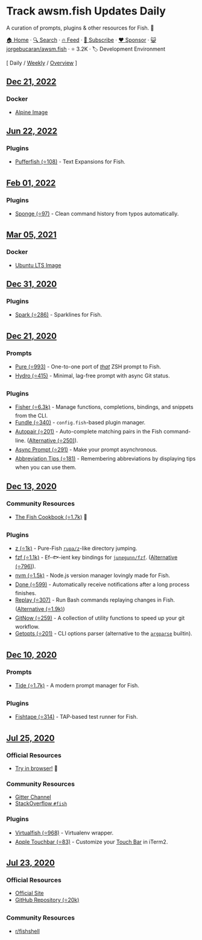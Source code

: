 # Track awsm.fish Updates Daily

A curation of prompts, plugins & other resources for Fish. 🐚

[🏠 Home](/README.md) · [🔍 Search](https://www.trackawesomelist.com/search/) · [🔥 Feed](https://www.trackawesomelist.com/jorgebucaran/awsm.fish/rss.xml) · [📮 Subscribe](https://trackawesomelist.us17.list-manage.com/subscribe?u=d2f0117aa829c83a63ec63c2f&id=36a103854c) · [❤️  Sponsor](https://github.com/sponsors/theowenyoung) · [😺 jorgebucaran/awsm.fish](https://github.com/jorgebucaran/awsm.fish) · ⭐ 3.2K · 🏷️ Development Environment

[ Daily / [Weekly](/content/jorgebucaran/awsm.fish/week/README.md) / [Overview](/content/jorgebucaran/awsm.fish/readme/README.md) ]

## [Dec 21, 2022](/content/2022/12/21/README.md)

### Docker

*   [Alpine Image](https://hub.docker.com/r/purefish/docker-fish)

## [Jun 22, 2022](/content/2022/06/22/README.md)

### Plugins

*   [Pufferfish (⭐108)](https://github.com/nickeb96/puffer-fish) - Text Expansions for Fish.

## [Feb 01, 2022](/content/2022/02/01/README.md)

### Plugins

*   [Sponge (⭐97)](https://github.com/andreiborisov/sponge) - Clean command history from typos automatically.

## [Mar 05, 2021](/content/2021/03/05/README.md)

### Docker

*   [Ubuntu LTS Image](https://hub.docker.com/r/dideler/fish-shell)

## [Dec 31, 2020](/content/2020/12/31/README.md)

### Plugins

*   [Spark (⭐286)](https://github.com/jorgebucaran/spark.fish) - Sparklines for Fish.

## [Dec 21, 2020](/content/2020/12/21/README.md)

### Prompts

*   [Pure (⭐993)](https://github.com/rafaelrinaldi/pure) - One-to-one port of [*that*](https://github.com/sindresorhus/pure) ZSH prompt to Fish.
*   [Hydro (⭐415)](https://github.com/jorgebucaran/hydro) - Minimal, lag-free prompt with async Git status.

### Plugins

*   [Fisher (⭐6.3k)](https://github.com/jorgebucaran/fisher) - Manage functions, completions, bindings, and snippets from the CLI.
*   [Fundle (⭐340)](https://github.com/danhper/fundle) - `config.fish`-based plugin manager.
*   [Autopair (⭐201)](https://github.com/jorgebucaran/autopair.fish) - Auto-complete matching pairs in the Fish command-line. ([Alternative (⭐250)](https://github.com/laughedelic/pisces)).
*   [Async Prompt (⭐291)](https://github.com/acomagu/fish-async-prompt) - Make your prompt asynchronous.
*   [Abbreviation Tips (⭐181)](https://github.com/Gazorby/fish-abbreviation-tips) - Remembering abbreviations by displaying tips when you can use them.

## [Dec 13, 2020](/content/2020/12/13/README.md)

### Community Resources

*   [The Fish Cookbook (⭐1.7k)](https://github.com/jorgebucaran/cookbook.fish) 🍣

### Plugins

*   [z (⭐1k)](https://github.com/jethrokuan/z) - Pure-Fish [`rupa/z`](https://github.com/rupa/z)-like directory jumping.
*   [fzf (⭐1.1k)](https://github.com/PatrickF1/fzf.fish) - Ef-🐟-ient key bindings for [`junegunn/fzf`](https://github.com/junegunn/fzf). ([Alternative (⭐796)](https://github.com/jethrokuan/fzf)).
*   [nvm (⭐1.5k)](https://github.com/jorgebucaran/nvm.fish) - Node.js version manager lovingly made for Fish.
*   [Done (⭐599)](https://github.com/franciscolourenco/done) - Automatically receive notifications after a long process finishes.
*   [Replay (⭐307)](https://github.com/jorgebucaran/replay.fish) - Run Bash commands replaying changes in Fish. ([Alternative (⭐1.9k)](https://github.com/edc/bass))
*   [GitNow (⭐259)](https://github.com/joseluisq/gitnow) - A collection of utility functions to speed up your git workflow.
*   [Getopts (⭐201)](https://github.com/jorgebucaran/getopts.fish) - CLI options parser (alternative to the [`argparse`](https://fishshell.com/docs/current/cmds/argparse.html) builtin).

## [Dec 10, 2020](/content/2020/12/10/README.md)

### Prompts

*   [Tide (⭐1.7k)](https://github.com/IlanCosman/tide) - A modern prompt manager for Fish.

### Plugins

*   [Fishtape (⭐314)](https://github.com/jorgebucaran/fishtape) - TAP-based test runner for Fish.

## [Jul 25, 2020](/content/2020/07/25/README.md)

### Official Resources

*   [Try in browser!](https://rootnroll.com/d/fish-shell/) 🍤

### Community Resources

*   [Gitter Channel](https://gitter.im/fish-shell/fish-shell)
*   [StackOverflow `#fish`](https://stackoverflow.com/questions/tagged/fish)

### Plugins

*   [Virtualfish (⭐968)](https://github.com/adambrenecki/virtualfish) - Virtualenv wrapper.
*   [Apple Touchbar (⭐83)](https://github.com/rodrigobdz/fish-apple-touchbar) - Customize your [Touch Bar](https://developer.apple.com/design/human-interface-guidelines/macos/touch-bar/touch-bar-overview) in iTerm2.

## [Jul 23, 2020](/content/2020/07/23/README.md)

### Official Resources

*   [Official Site](https://fishshell.com)
*   [GitHub Repository (⭐20k)](https://github.com/fish-shell/fish-shell)

### Community Resources

*   [r/fishshell](https://www.reddit.com/r/fishshell)